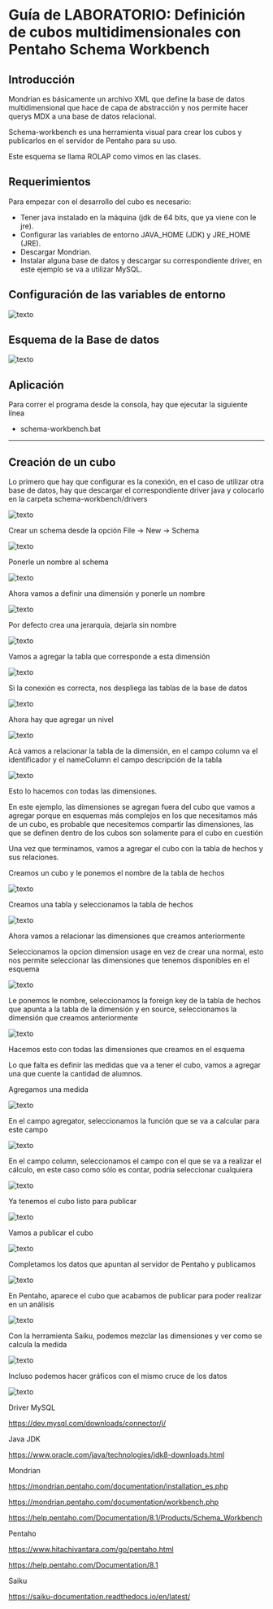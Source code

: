 # Guía de LABORATORIO: Definición de cubos multidimensionales con Pentaho Schema Workbench

## Introducción

Mondrian es básicamente un archivo XML que define la base de datos multidimensional que hace de capa de abstracción y nos permite hacer querys MDX a una base de datos relacional.

Schema-workbench es una herramienta visual para crear los cubos y publicarlos en el servidor de Pentaho para su uso.

Este esquema se llama ROLAP como vimos en las clases.

## Requerimientos

Para empezar con el desarrollo del cubo es necesario:

- Tener java instalado en la máquina (jdk de 64 bits, que ya viene con le jre).
- Configurar las variables de entorno JAVA_HOME (JDK) y JRE_HOME (JRE).
- Descargar Mondrian.
- Instalar alguna base de datos y descargar su correspondiente driver, en este ejemplo se va a utilizar MySQL.

## Configuración de las variables de entorno

![texto](./imgs/sw_var.png)

## Esquema de la Base de datos

![texto](./imgs/sw_bd.png)

## Aplicación

Para correr el programa desde la consola, hay que ejecutar la siguiente línea

- schema-workbench.bat

----



## Creación de un cubo

Lo primero que hay que configurar es la conexión, en el caso de utilizar otra base de datos, hay que descargar
el correspondiente driver java y colocarlo en la carpeta schema-workbench/drivers

![texto](./imgs/sw_0.png)

Crear un schema desde la opción File -> New -> Schema

![texto](./imgs/sw_1.png)

Ponerle un nombre al schema

![texto](./imgs/sw_2.png)

Ahora vamos a definir una dimensión y ponerle un nombre

![texto](./imgs/sw_3.png)

Por defecto crea una jerarquía, dejarla sin nombre

![texto](./imgs/sw_4.png)

Vamos a agregar la tabla que corresponde a esta dimensión

![texto](./imgs/sw_5.png)

Si la conexión es correcta, nos despliega las tablas de la base de datos

![texto](./imgs/sw_6.png)

Ahora hay que agregar un nivel

![texto](./imgs/sw_7.png)

Acá vamos a relacionar la tabla de la dimensión, en el campo column va el identificador y el nameColumn el campo descripción de la tabla

![texto](./imgs/sw_8.png)

Esto lo hacemos con todas las dimensiones.

En este ejemplo, las dimensiones se agregan fuera del cubo que vamos a agregar porque en esquemas más complejos en los que necesitamos más de un cubo, es probable que necesitemos compartir las dimensiones, las que se definen dentro de los cubos son solamente para el cubo en cuestión

Una vez que terminamos, vamos a agregar el cubo con la tabla de hechos y sus relaciones.

Creamos un cubo y le ponemos el nombre de la tabla de hechos

![texto](./imgs/sw_9.png)

Creamos una tabla y seleccionamos la tabla de hechos

![texto](./imgs/sw_10.png)

Ahora vamos a relacionar las dimensiones que creamos anteriormente

Seleccionamos la opcion dimension usage en vez de crear una normal, esto nos permite seleccionar las dimensiones que tenemos disponibles en el esquema

![texto](./imgs/sw_11.png)

Le ponemos le nombre, seleccionamos la foreign key de la tabla de hechos que apunta a la tabla de la dimensión y en source, seleccionamos la dimensión que creamos anteriormente

![texto](./imgs/sw_12.png)

Hacemos esto con todas las dimensiones que creamos en el esquema

Lo que falta es definir las medidas que va a tener el cubo, vamos a agregar una que cuente la cantidad de alumnos.

Agregamos una medida

![texto](./imgs/sw_13.png)

En el campo agregator, seleccionamos la función que se va a calcular para este campo

![texto](./imgs/sw_14.png)

En el campo column, seleccionamos el campo con el que se va a realizar el cálculo, en este caso como sólo es contar, podría seleccionar cualquiera

![texto](./imgs/sw_15.png)

Ya tenemos el cubo listo para publicar

![texto](./imgs/sw_16.png)

Vamos a publicar el cubo

![texto](./imgs/sw_17.png)

Completamos los datos que apuntan al servidor de Pentaho y publicamos

![texto](./imgs/sw_18.png)

En Pentaho, aparece el cubo que acabamos de publicar para poder realizar en un análisis

![texto](./imgs/sw_19.png)

Con la herramienta Saiku, podemos mezclar las dimensiones y ver como se calcula la medida

![texto](./imgs/sw_20.png)

Incluso podemos hacer gráficos con el mismo cruce de los datos

![texto](./imgs/sw_21.png)

Driver MySQL

https://dev.mysql.com/downloads/connector/j/

Java JDK

https://www.oracle.com/java/technologies/jdk8-downloads.html

Mondrian

https://mondrian.pentaho.com/documentation/installation_es.php

https://mondrian.pentaho.com/documentation/workbench.php

https://help.pentaho.com/Documentation/8.1/Products/Schema_Workbench

Pentaho

https://www.hitachivantara.com/go/pentaho.html

https://help.pentaho.com/Documentation/8.1

Saiku

https://saiku-documentation.readthedocs.io/en/latest/
